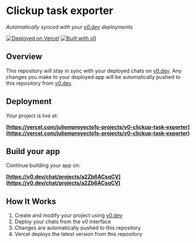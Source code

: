# Clickup task exporter

*Automatically synced with your [v0.dev](https://v0.dev) deployments*

[![Deployed on Vercel](https://img.shields.io/badge/Deployed%20on-Vercel-black?style=for-the-badge&logo=vercel)](https://vercel.com/juliomproyecto1s-projects/v0-clickup-task-exporter)
[![Built with v0](https://img.shields.io/badge/Built%20with-v0.dev-black?style=for-the-badge)](https://v0.dev/chat/projects/a2Zb6ACsqCV)

## Overview

This repository will stay in sync with your deployed chats on [v0.dev](https://v0.dev).
Any changes you make to your deployed app will be automatically pushed to this repository from [v0.dev](https://v0.dev).

## Deployment

Your project is live at:

**[https://vercel.com/juliomproyecto1s-projects/v0-clickup-task-exporter](https://vercel.com/juliomproyecto1s-projects/v0-clickup-task-exporter)**

## Build your app

Continue building your app on:

**[https://v0.dev/chat/projects/a2Zb6ACsqCV](https://v0.dev/chat/projects/a2Zb6ACsqCV)**

## How It Works

1. Create and modify your project using [v0.dev](https://v0.dev)
2. Deploy your chats from the v0 interface
3. Changes are automatically pushed to this repository
4. Vercel deploys the latest version from this repository
